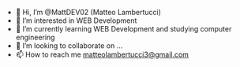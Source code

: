 - 👋 Hi, I’m @MattDEV02 (Matteo Lambertucci)
- 👀 I’m interested in WEB Development
- 🌱 I’m currently learning WEB Development and studying computer engineering
- 💞️ I’m looking to collaborate on ...
- 📫 How to reach me matteolambertucci3@gmail.com

<!---
MattDEV02 is a ✨ special ✨ repository because contains many applications in different Tecnologies.
--->
